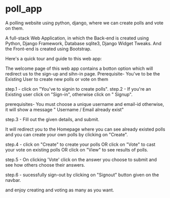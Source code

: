 # poll_app
A polling website using python, django, where we can create polls and vote on them.

A full-stack Web Application, in which the Back-end is created using Python, Django Framework, Database sqlite3, Django Widget Tweaks. And the Front-end is created using Bootstrap. 

Here's a quick tour and guide to this web app:

The welcome page of this web app contains a botton option which will redirect us to the sign-up and sihn-in page.
Prerequisite- You've to be the Existing User to create new polls or vote on them 

step.1 - click on "You've to signin to create polls".
step.2 - If you're an Existing user click on "Sign-in", otherwise click on " Signup".

prerequisites- You must choose a unique username and email-id otherwise, it will show a message " Username / Email already exist"

step.3 - Fill out the given details, and submit.

It will redirect you to the Homepage where you can see already existed polls and you can create your own polls by clicking on "Create".

step.4 - click on "Create" to create your polls OR click on "Vote" to cast your vote on existing polls OR click on "View" to see results of polls.

step.5 - On clicking 'Vote' click on the answer you choose to submit and see how others choose their answers.

step.6 - sucessfully sign-out by clicking on "Signout" button given on the navbar.

and enjoy creating and voting as many as you want. 
